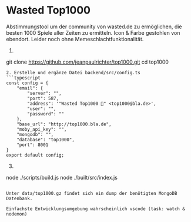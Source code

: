 # Wasted Top1000

Abstimmungstool um der community von wasted.de zu ermöglichen, die besten 1000 Spiele aller Zeiten zu ermitteln. Icon & Farbe gestohlen von ebendort. Leider noch ohne Memeschlachtfunktionalität.

1. ```bash
git clone https://github.com/jeanpaulrichter/top1000.git
cd top1000
```
2. Erstelle und ergänze Datei backend/src/config.ts
```typescript
const config = {
    "email": {
        "server": "",
        "port": 587,
        "address": '"Wasted Top1000 👻" <top1000@bla.de>',
        "user": "",
        "password": ""
    },
    "base_url": "http://top1000.bla.de",
    "moby_api_key": "",
    "mongodb": "",
    "database": "top1000",
    "port": 8001
}
export default config;
```

3. ```bash
node ./scripts/build.js
node ./built/src/index.js
```

Unter data/top1000.gz findet sich ein dump der benötigten MongoDB Datenbank.

Einfachste Entwicklungsumgebung wahrscheinlich vscode (task: watch & nodemon)